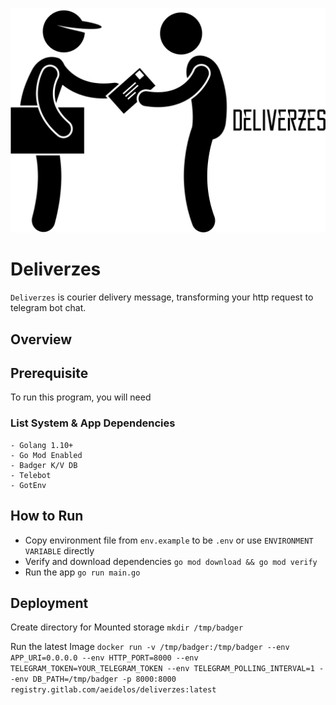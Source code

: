 ![Deliverzes Kigi](logo.svg)

# Deliverzes

`Deliverzes` is courier delivery message, transforming your http request to telegram bot chat.

## Overview

## Prerequisite

To run this program, you will need

### List System & App Dependencies

```$xslt
- Golang 1.10+
- Go Mod Enabled
- Badger K/V DB
- Telebot
- GotEnv
```

## How to Run

- Copy environment file from `env.example` to be `.env` or use `ENVIRONMENT VARIABLE` directly
- Verify and download dependencies `go mod download && go mod verify`
- Run the app `go run main.go`


## Deployment

Create directory for Mounted storage
`mkdir /tmp/badger`

Run the latest Image
`docker run -v /tmp/badger:/tmp/badger --env APP_URI=0.0.0.0 --env HTTP_PORT=8000 --env TELEGRAM_TOKEN=YOUR_TELEGRAM_TOKEN --env TELEGRAM_POLLING_INTERVAL=1 --env DB_PATH=/tmp/badger -p 8000:8000 registry.gitlab.com/aeidelos/deliverzes:latest`
